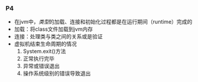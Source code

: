 ### P4
 + 在jvm中，*类型*的加载、连接和初始化过程都是在运行期间（runtime）完成的
 + 加载：将class文件加载到jvm内存
 + 连接：处理类与类之间的关系或是验证
 + 虚拟机结束生命周期的情况
   1. System.exit()方法
   2. 正常执行完毕
   3. 异常或错误退出
   4. 操作系统级别的错误导致退出
